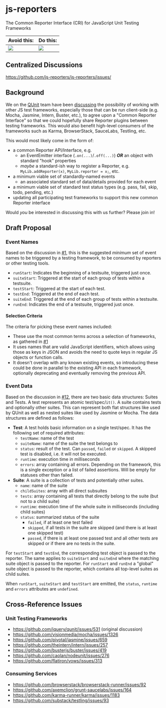# js-reporters

The Common Reporter Interface (CRI) for JavaScript Unit Testing Frameworks

| Avoid this:                | Do this:                         |
|----------------------------|----------------------------------|
| ![](img/situation-now.png) | ![](img/situation-expected.png)  |


## Centralized Discussions

https://github.com/js-reporters/js-reporters/issues/


## Background

We on the [QUnit](http://qunitjs.com/) team have been [discussing](https://github.com/jquery/qunit/issues/531) the possibility of working with other JS test frameworks, especially those that can be run client-side (e.g. Mocha, Jasmine, Intern, Buster, etc.), to agree upon a "Common Reporter Interface" so that we could hopefully share Reporter plugins between testing frameworks. This would also benefit high-level consumers of the frameworks such as Karma, BrowserStack, SauceLabs, Testling, etc.

This would most likely come in the form of:
 - a common Reporter API/Interface, e.g.
    - an EventEmitter interface (`.on(...)`/`.off(...)`) _**OR**_ an object with standard "hook" properties
    - _maybe_ a standard-ish way to register a Reporter, e.g. `MyLib.addReporter(x)`, `MyLib.reporter = x;`, etc.
 - a minimum viable set of standardly-named events
     - an associated standard set of data/details provided for each event
 - a minimum viable set of standard test status types (e.g. pass, fail, skip, todo, pending, etc.)
 - updating all participating test frameworks to support this new common Reporter interface

Would _you_ be interested in discussing this with us further?  Please join in!


## Draft Proposal

### Event Names

Based on the discussion in [#1](https://github.com/js-reporters/js-reporters/issues/1#issuecomment-54841874), this is the suggested _minimum_ set of event names to be triggered by a testing framework, to be consumed by reporters or other testing tools.

 - `runStart`: Indicates the beginning of a testsuite, triggered just once.
 - `suiteStart`: Triggered at the start of each group of tests within a testsuite.
 - `testStart`: Triggered at the start of each test.
 - `testEnd`: Triggered at the end of each test.
 - `suiteEnd`:  Triggered at the end of each group of tests within a testsuite.
 - `runEnd`:  Indicates the end of a testsuite, triggered just once.

 
#### Selection Criteria

The criteria for picking these event names included:

 - These use the most common terms across a selection of frameworks, as gathered in [#1](https://github.com/js-reporters/js-reporters/issues/1#issuecomment-54841874)
 - It uses names that are valid JavaScript identifiers, which allows using those as keys in JSON and avoids the need to quote keys in regular JS objects or function calls.
 - It doesn't overlap with any known existing events, so introducing these could be done in parallel to the existing API in each framework, optionally deprecating and eventually removing the previous API.

### Event Data

Based on the discussion in [#12](https://github.com/js-reporters/js-reporters/issues/12#issuecomment-120483356), there are two basic data structures: Suites and Tests. A test represents an atomic test/spec/`it()`. A suite contains tests and optionally other suites. This can represent both flat structures like used by QUnit as well as nested suites like used by Jasmine or Mocha. The data structures are defined as follows:

 - **Test**: A test holds basic information on a single test/spec. It has the following set of required attributes:
   - `testName`: name of the test
   - `suiteName`: name of the suite the test belongs to
   - `status`: result of the test. Can `passed`, `failed` or `skipped`. A skipped test is disabled, i.e. it will not be executed.
   - `runtime`: execution time in milliseconds
   - `errors`: array containing all errors. Depending on the framework, this is a single exception or a list of failed assertions. Will be empty for statuses other than failed.
 - **Suite**: A suite is a collection of tests and potentially other suites.
   - `name`: name of the suite
   - `childSuites`: array with all direct subsuites
   - `tests`: array containing all tests that directly belong to the suite (but not to a child suite)
   - `runtime`: execution time of the whole suite in milliseconds (including child suites)
   - `status`: summarized status of the suite
      - `failed`, if at least one test failed
      - `skipped`, if all tests in the suite are skipped (and there is at least one skipped test)
      - `passed`, if there is at least one passed test and all other tests are skipped or if there are no tests in the suite.
 
For `testStart` and `testEnd`, the corresponding test object is passed to the reporter.  The same applies to `suiteStart` and `suiteEnd` where the matching suite object is passed to the reporter. For `runStart` and `runEnd` a "global" suite object is passed to the reporter, which contains all top-level suites as child suites.

When `runStart`, `suiteStart` and `testStart` are emitted, the `status`, `runtime` and `errors` attributes are `undefined`.

## Cross-Reference Issues

### Unit Testing Frameworks

 - https://github.com/jquery/qunit/issues/531  (original discussion)
 - https://github.com/visionmedia/mocha/issues/1326
 - https://github.com/pivotal/jasmine/issues/659
 - https://github.com/theintern/intern/issues/257
 - https://github.com/busterjs/buster/issues/419
 - https://github.com/caolan/nodeunit/issues/276
 - https://github.com/flatiron/vows/issues/313

### Consuming Services

 - https://github.com/browserstack/browserstack-runner/issues/92
 - https://github.com/axemclion/grunt-saucelabs/issues/164
 - https://github.com/karma-runner/karma/issues/1183
 - https://github.com/substack/testling/issues/93

